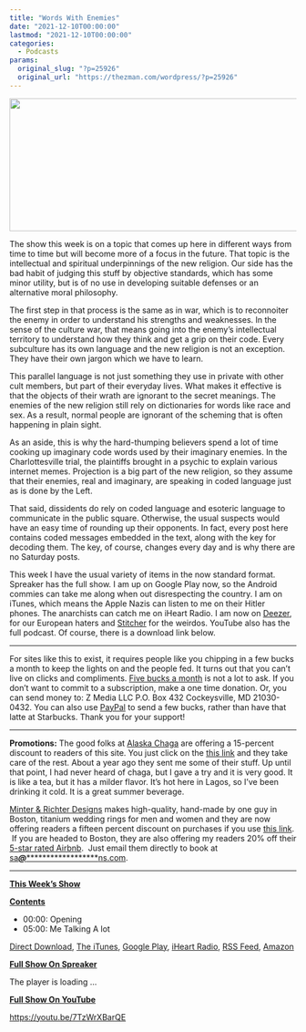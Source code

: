 ```yaml
---
title: "Words With Enemies"
date: "2021-12-10T00:00:00"
lastmod: "2021-12-10T00:00:00"
categories:
  - Podcasts
params:
  original_slug: "?p=25926"
  original_url: "https://thezman.com/wordpress/?p=25926"
---
```


[<img
src="http://thezman.com/wordpress/wp-content/uploads/2018/01/Power-Hour.png"
decoding="async" width="600" height="233" />](http://thezman.com/wordpress/wp-content/uploads/2018/01/Power-Hour.png)

The show this week is on a topic that comes up here in different ways
from time to time but will become more of a focus in the future. That
topic is the intellectual and spiritual underpinnings of the new
religion. Our side has the bad habit of judging this stuff by objective
standards, which has some minor utility, but is of no use in developing
suitable defenses or an alternative moral philosophy.

The first step in that process is the same as in war, which is to
reconnoiter the enemy in order to understand his strengths and
weaknesses. In the sense of the culture war, that means going into the
enemy’s intellectual territory to understand how they think and get a
grip on their code. Every subculture has its own language and the new
religion is not an exception. They have their own jargon which we have
to learn.

This parallel language is not just something they use in private with
other cult members, but part of their everyday lives. What makes it
effective is that the objects of their wrath are ignorant to the secret
meanings. The enemies of the new religion still rely on dictionaries for
words like race and sex. As a result, normal people are ignorant of the
scheming that is often happening in plain sight.

As an aside, this is why the hard-thumping believers spend a lot of time
cooking up imaginary code words used by their imaginary enemies. In the
Charlottesville trial, the plaintiffs brought in a psychic to explain
various internet memes. Projection is a big part of the new religion, so
they assume that their enemies, real and imaginary, are speaking in
coded language just as is done by the Left.

That said, dissidents do rely on coded language and esoteric language to
communicate in the public square. Otherwise, the usual suspects would
have an easy time of rounding up their opponents. In fact, every post
here contains coded messages embedded in the text, along with the key
for decoding them. The key, of course, changes every day and is why
there are no Saturday posts.

This week I have the usual variety of items in the now standard format.
Spreaker has the full show. I am up on Google Play now, so the Android
commies can take me along when out disrespecting the country. I am on
iTunes, which means the Apple Nazis can listen to me on their Hitler
phones. The anarchists can catch me on iHeart Radio. I am now on
<a href="https://www.deezer.com/show/623032" rel="noopener noreferrer"
target="_blank">Deezer</a>, for our European haters and <a
href="https://www.stitcher.com/podcast/the-z-blog-power-hour?refid=stpr"
rel="noopener noreferrer" target="_blank">Stitcher</a> for the weirdos.
YouTube also has the full podcast. Of course, there is a download link
below.

------------------------------------------------------------------------

For sites like this to exist, it requires people like you chipping in a
few bucks a month to keep the lights on and the people fed. It turns out
that you can’t live on clicks and compliments.
<a href="https://www.subscribestar.com/the-z-blog"
rel="noopener noreferrer" target="_blank">Five bucks a month</a> is not
a lot to ask. If you don’t want to commit to a subscription, make a one
time donation. Or, you can send money to: Z Media LLC P.O. Box 432
Cockeysville, MD 21030-0432. You can also use <a
href="https://www.paypal.com/cgi-bin/webscr?cmd=_s-xclick&amp;hosted_button_id=UDAS2Q8JYA6CN&amp;source=url"
rel="noopener noreferrer" target="_blank">PayPal</a> to send a few
bucks, rather than have that latte at Starbucks. Thank you for your
support!

------------------------------------------------------------------------

**Promotions:** The good folks at
<a href="https://alaskachaga.us/" rel="noopener noreferrer"
target="_blank">Alaska Chaga</a> are offering a 15-percent discount to
readers of this site. You just click on the
<a href="https://alaskachaga.us/discount/ZMAN" rel="noopener noreferrer"
target="_blank">this link</a> and they take care of the rest. About a
year ago they sent me some of their stuff. Up until that point, I had
never heard of chaga, but I gave a try and it is very good. It is like a
tea, but it has a milder flavor. It’s hot here in Lagos, so I’ve been
drinking it cold. It is a great summer beverage.

<a href="https://www.minterandrichterdesigns.com/"
rel="noreferrer nofollow noopener" target="_blank">Minter &amp; Richter
Designs</a> makes high-quality, hand-made by one guy in Boston, titanium
wedding rings for men and women and they are now offering readers a
fifteen percent discount on purchases if you use
<a href="https://www.minterandrichterdesigns.com/discount/ZMAN"
rel="noreferrer nofollow noopener" target="_blank">this link</a>. 
 <span class="highlight"><span class="colour"><span class="font"><span class="size">If
you are headed to Boston, they are also offering my readers 20% off
their <a
href="https://www.airbnb.com/users/7988017/listings?user_id=7988017&amp;s=3"
rel="noopener noreferrer" target="_blank">5-star rated Airbnb</a>.  Just
email them directly to book at
<a href="mailto:sa***@*********************ns.com"
data-original-string="4imJZIpKtnvvC28AIKv9Ug==cb7HjhU+AeW0z1Fqfb9QlcOIEKWMbPmSbV196dylxvay8pte1qCwhv4C67EKDB3uDd1"><span
class="apbct-email-encoder"
data-original-string="LSd+wfP1V8tUrsXLFKIvgA==cb72J/wxMqZwyKRZuVR2WCE3BuUPSO0ck+6htp3cpoJ0FhwS4DC6JiFRVqcBJRauV3C"
title="This contact has been encoded by Anti-Spam by CleanTalk. Click to decode. To finish the decoding make sure that JavaScript is enabled in your browser.">sa<span
class="apbct-blur">***</span>@<span
class="apbct-blur">*********************</span>ns.com</span></a>.</span></span></span></span>

------------------------------------------------------------------------

**<u>This Week’s Show</u>**

**<u>Contents</u>**

-   00:00: Opening
-   05:00: Me Talking A lot

<a href="https://api.spreaker.com/v2/episodes/47860566/download.mp3"
rel="noopener" target="_blank">Direct Download</a>, <a
href="https://itunes.apple.com/us/podcast/the-z-blog-power-hour/id1262799640?mt=2"
rel="noopener noreferrer" target="_blank">The iTunes</a>, <a
href="https://podcasts.google.com/?feed=aHR0cHM6Ly93d3cuc3ByZWFrZXIuY29tL3Nob3cvMjU4OTY1Ny9lcGlzb2Rlcy9mZWVk"
rel="noopener noreferrer" target="_blank">Google Play</a>, <a href="https://www.iheart.com/podcast/the-z-blog-power-hour-29246491/"
rel="noopener noreferrer" target="_blank">iHeart Radio,</a>
<a href="https://www.spreaker.com/show/2589657/episodes/feed"
rel="noopener noreferrer" target="_blank">RSS Feed</a>, <a
href="https://music.amazon.com/podcasts/0d8bc343-742c-40fe-95c8-616ccf4cf1fa/The-Z-Blog-Power-Hour"
rel="noopener noreferrer" target="_blank">Amazon</a>

**<u>Full Show On Spreaker</u>**

The player is loading ...

<span class="widget_spinner dark"></span>

**<u>Full Show On YouTube</u>**

https://youtu.be/7TzWrXBarQE
